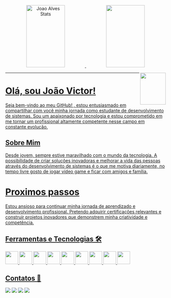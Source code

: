 <p align = "center">
  <a href="https://github.com/zAlves31">

  <div align="center">
   <img width="49%" height="195px" src="https://github-readme-stats.vercel.app/api?username=zAlves31&show_icons=true&count_private=true&hide_border=true&ring_color=845eff&title_color=ffffff&icon_color=845eff&rankcircle_color=845eff&text_color=ffffff&bg_color=0d1117" alt="Joao Alves Stats"/> 
    
  <img width="49%px" height="195px" src="https://github-readme-stats.vercel.app/api/top-langs/?username=zAlves31&layout=compact&langs_count=7&color=ea1233&title_color=ffffff&icon_color=ea1233&rankcircle_color=ea1233&text_color=ffffff&bg_color=0d1117"/>
  </div>

 
<img align="right" width="80px" height="100px" src="https://gifs.eco.br/wp-content/uploads/2021/10/imagens-e-gifs-de-dragon-ball-3.gif">
</p>

 
 <hr>

# Olá, sou João Victor! 
 Seja bem-vindo ao meu GitHub! , estou entusiasmado em compartilhar com você minha jornada como estudante de desenvolvimento de sistemas. Sou um apaixonado por tecnologia e estou comprometido em me tornar um profissional altamente competente nesse campo em constante evolução.

## Sobre Mim
Desde jovem, sempre estive maravilhado com o mundo da tecnologia. A possibilidade de criar soluções inovadoras e melhorar a vida das pessoas através do desenvolvimento de sistemas é o que me motiva diariamente, no tempo livre gosto de jogar vídeo game e ficar com amigos e família.

# Proximos passos
Estou ansioso para continuar minha jornada de aprendizado e desenvolvimento profissional. Pretendo adquirir certificações relevantes e construir projetos inovadores que demonstrem minha criatividade e competência.

## Ferramentas e Tecnologias 🛠️

<img src="https://cdn.jsdelivr.net/gh/devicons/devicon/icons/csharp/csharp-original.svg" width="40" height="40"/> <img src="https://cdn.jsdelivr.net/gh/devicons/devicon/icons/html5/html5-original.svg" width="40" height="40" /> <img src="https://cdn.jsdelivr.net/gh/devicons/devicon/icons/css3/css3-original.svg" width="40" height="40" /> <img src="https://cdn.jsdelivr.net/gh/devicons/devicon/icons/javascript/javascript-original.svg" width="40" height="40"/>
<img src="https://cdn.jsdelivr.net/gh/devicons/devicon/icons/figma/figma-original.svg" width="40" height="40" /> <img src="https://cdn.jsdelivr.net/gh/devicons/devicon/icons/trello/trello-plain.svg" width="40" height="40" /> <img src="https://cdn.jsdelivr.net/gh/devicons/devicon/icons/vscode/vscode-original.svg" width="40" height="40" /> <img src="https://cdn.jsdelivr.net/gh/devicons/devicon/icons/visualstudio/visualstudio-plain.svg" width="40" height="40" /> <img src="https://cdn.jsdelivr.net/gh/devicons/devicon/icons/git/git-original.svg" width="40" height="40" /> 

## Contatos 📱 

<a href="https://www.linkedin.com/in/joaovictorbautista/" target="_blank"><img loading="lazy" src="https://img.shields.io/badge/-LinkedIn-%230077B5?style=for-the-badge&logo=linkedin&logoColor=white" target="_blank"></a>   <a href = "mailto:alvesbautistajoaovictor@gmail.com"><img loading="lazy" src="https://img.shields.io/badge/Gmail-D14836?style=for-the-badge&logo=gmail&logoColor=white" target="_blank"></a> <a href="https://instagram.com/jv.bautista04?utm_source=qr&igshid=MzNINGNkZWQ4Mg%3D%3D" target="_blank"><img loading="lazy" src="https://img.shields.io/badge/-Instagram-%23E4405F?style=for-the-badge&logo=instagram&logoColor=white" target="_blank"></a> 
<a href="https://www.twitch.tv/joaojv7513" target="_blank"><img loading="lazy" src="https://img.shields.io/badge/Twitch-9146FF?style=for-the-badge&logo=twitch&logoColor=white" target="_blank"></a>
</div>



